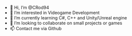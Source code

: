 - 👋 Hi, I’m @CRod94
- 👀 I’m interested in Videogame Development
- 🌱 I’m currently learning C#, C++ and Unity/Unreal engine
- 💞️ I’m looking to collaborate on small projects or games
- 📫 Contact me via Github

<!---
CRod94/CRod94 is a ✨ special ✨ repository because its `README.md` (this file) appears on your GitHub profile.
You can click the Preview link to take a look at your changes.
--->

